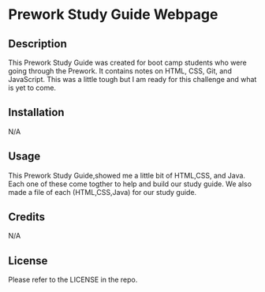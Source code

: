 # Prework Study Guide Webpage

## Description

This Prework Study Guide was created for boot camp students who were going through the Prework. It contains notes on HTML, CSS, Git, and JavaScript. This was a little tough but I am ready for this challenge and what is yet to come. 

## Installation

N/A

## Usage

This Prework Study Guide,showed me a little bit of HTML,CSS, and Java. Each one of these come togther to help and build our study guide.  We also made a file of each (HTML,CSS,Java) for our study guide. 

## Credits

N/A

## License

Please refer to the LICENSE in the repo.